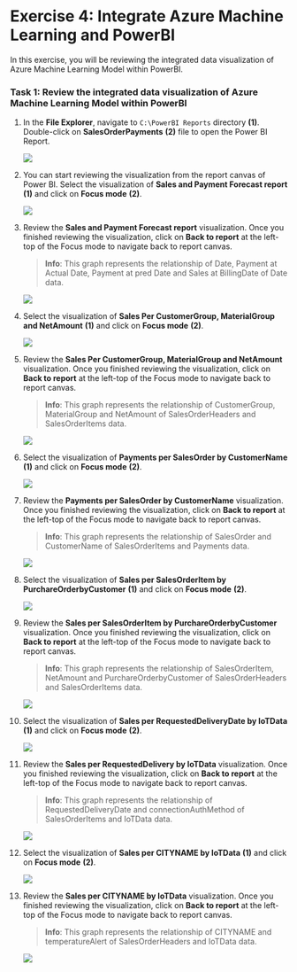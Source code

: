 # Exercise 4: Integrate Azure Machine Learning and PowerBI

In this exercise, you will be reviewing the integrated data visualization of Azure Machine Learning Model within PowerBI.

### Task 1: Review the integrated data visualization of Azure Machine Learning Model within PowerBI

1. In the **File Explorer**, navigate to `C:\PowerBI Reports` directory **(1)**. Double-click on **SalesOrderPayments** **(2)** file to open the Power BI Report.

   ![](media/auto-ex4-step1.png)
   
2. You can start reviewing the visualization from the report canvas of Power BI. Select the visualization of **Sales and Payment Forecast report** **(1)** and click on **Focus mode** **(2)**.

   ![](media/auto-ex4-step2.png)
   
3. Review the **Sales and Payment Forecast report** visualization. Once you finished reviewing the visualization, click on **Back to report** at the left-top of the Focus mode to navigate back to report canvas.

   > **Info**: This graph represents the relationship of Date, Payment at Actual Date, Payment at pred Date and Sales at BillingDate of Date data.

   ![](media/auto-ex4-step3.png)
   
4. Select the visualization of **Sales Per CustomerGroup, MaterialGroup and NetAmount** **(1)** and click on **Focus mode** **(2)**.

   ![](media/auto-ex4-step4.png)
   
5. Review the **Sales Per CustomerGroup, MaterialGroup and NetAmount** visualization. Once you finished reviewing the visualization, click on **Back to report** at the left-top of the Focus mode to navigate back to report canvas.

   > **Info**: This graph represents the relationship of CustomerGroup, MaterialGroup and NetAmount of SalesOrderHeaders and SalesOrderItems data.

   ![](media/auto-ex4-step5.png)
   
6. Select the visualization of **Payments per SalesOrder by CustomerName** **(1)** and click on **Focus mode** **(2)**.

   ![](media/auto-ex4-step6.png)
   
7. Review the **Payments per SalesOrder by CustomerName** visualization. Once you finished reviewing the visualization, click on **Back to report** at the left-top of the Focus mode to navigate back to report canvas.

   > **Info**: This graph represents the relationship of SalesOrder and CustomerName of SalesOrderItems and Payments data.

   ![](media/auto-ex4-step7.png)   
   
8. Select the visualization of **Sales per SalesOrderItem by PurchareOrderbyCustomer** **(1)** and click on **Focus mode** **(2)**.

   ![](media/auto-ex4-step8.png)
   
9. Review the **Sales per SalesOrderItem by PurchareOrderbyCustomer** visualization. Once you finished reviewing the visualization, click on **Back to report** at the left-top of the Focus mode to navigate back to report canvas.

   > **Info**: This graph represents the relationship of SalesOrderItem, NetAmount and PurchareOrderbyCustomer of SalesOrderHeaders and SalesOrderItems data.

   ![](media/auto-ex4-step9.png)
   
10. Select the visualization of **Sales per RequestedDeliveryDate by IoTData** **(1)** and click on **Focus mode** **(2)**.

    ![](media/auto-ex4-step10.png)
   
11. Review the **Sales per RequestedDelivery by IoTData** visualization. Once you finished reviewing the visualization, click on **Back to report** at the left-top of the Focus mode to navigate back to report canvas.

    > **Info**: This graph represents the relationship of RequestedDeliveryDate and connectionAuthMethod of SalesOrderItems and IoTData data.

    ![](media/auto-ex4-step11.png)
   
12. Select the visualization of **Sales per CITYNAME by IoTData** **(1)** and click on **Focus mode** **(2)**.

    ![](media/auto-ex4-step12.png)
   
13. Review the **Sales per CITYNAME by IoTData** visualization. Once you finished reviewing the visualization, click on **Back to report** at the left-top of the Focus mode to navigate back to report canvas.

    > **Info**: This graph represents the relationship of CITYNAME and temperatureAlert of SalesOrderHeaders and IoTData data.

    ![](media/auto-ex4-step13.png)
   
   
   
   
